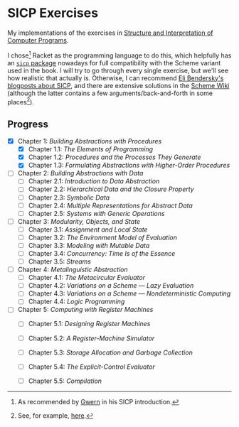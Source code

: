 # SICP Exercises
My implementations of the exercises in [Structure and Interpretation of Computer Programs](https://sarabander.github.io/sicp).

I chose[^1] Racket as the programming language to do this, which helpfully has an [`sicp` package](https://docs.racket-lang.org/sicp-manual/) nowadays for full compatibility with the Scheme variant used in the book.
I will try to go through every single exercise, but we'll see how realistic that actually is.
Otherwise, I can recommend [Eli Bendersky's blogposts about SICP](https://eli.thegreenplace.net/tag/sicp), and there are extensive solutions in the [Scheme Wiki](http://community.schemewiki.org/?SICP-Solutions) (although the latter contains a few arguments/back-and-forth in some places[^2]).

## Progress
- [x] Chapter 1: *Building Abstractions with Procedures*
  - [x] Chapter 1.1: *The Elements of Programming*
  - [x] Chapter 1.2: *Procedures and the Processes They Generate*
  - [x] Chapter 1.3: *Formulating Abstractions with Higher-Order Procedures*
- [ ] Chapter 2: *Building Abstractions with Data*
  - [ ] Chapter 2.1: *Introduction to Data Abstraction*
  - [ ] Chapter 2.2: *Hierarchical Data and the Closure Property*
  - [ ] Chapter 2.3: *Symbolic Data*
  - [ ] Chapter 2.4: *Multiple Representations for Abstract Data*
  - [ ] Chapter 2.5: *Systems with Generic Operations*
- [ ] Chapter 3: *Modularity, Objects, and State*
  - [ ] Chapter 3.1: *Assignment and Local State*
  - [ ] Chapter 3.2: *The Environment Model of Evaluation*
  - [ ] Chapter 3.3: *Modeling with Mutable Data*
  - [ ] Chapter 3.4: *Concurrency: Time Is of the Essence*
  - [ ] Chapter 3.5: *Streams*
- [ ] Chapter 4: *Metalinguistic Abstraction*
  - [ ] Chapter 4.1: *The Metacircular Evaluator*
  - [ ] Chapter 4.2: *Variations on a Scheme — Lazy Evaluation*
  - [ ] Chapter 4.3: *Variations on a Scheme — Nondeterministic Computing*
  - [ ] Chapter 4.4: *Logic Programming*
- [ ] Chapter 5: *Computing with Register Machines*
  - [ ] Chapter 5.1: *Designing Register Machines*
  - [ ] Chapter 5.2: *A Register-Machine Simulator*
  - [ ] Chapter 5.3: *Storage Allocation and Garbage Collection*
  - [ ] Chapter 5.4: *The Explicit-Control Evaluator*
  - [ ] Chapter 5.5: *Compilation*


[^1]: As recommended by [Gwern](https://gwern.net/sicp/introduction) in his SICP introduction.
[^2]: See, for example, [here](http://community.schemewiki.org/?sicp-ex-1.37).
